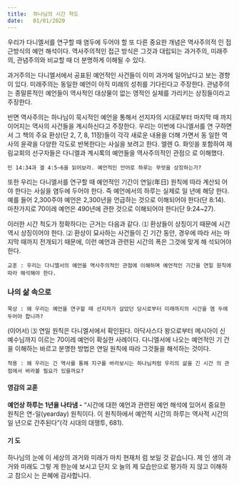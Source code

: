 ```yaml
---
title:  하나님의 시간 척도
date:   01/01/2020
---
```


우리가 다니엘서를 연구할 때 염두에 두어야 할 또 다른 중요한 개념은 역사주의적
인 접근방식의 예언 해석이다. 역사주의적인 접근 방식은 그것과 대립되는 과거주의,
미래주의, 관념주의와 비교할 때 더 분명하게 이해될 수 있다.

과거주의는 다니엘서에서 공표된 예언적인 사건들이 이미 과거에 일어났다고 보는
경향이 있다. 미래주의는 동일한 예언이 아직 미래의 성취를 기다린다고 주장한다.
관념주의는 종말론적인 예언들이 역사적인 대상물이 없는 영적인 실체를 가리키는
상징들이라고 주장한다.

반면 역사주의는 하나님이 묵시적인 예언을 통해서 선지자의 시대로부터 마지막 때
까지 이어지는 역사의 사건들을 계시하신다고 주장한다. 우리는 이번에 다니엘서를 연
구하면서 그 책의 주요 환상(단 2, 7, 8, 11장)들이 각각 새로운 내용을 더해 가면서 동
일한 역사의 윤곽을 다양한 각도로 반복한다는 사실을 보려고 한다. 엘렌 G. 화잇을
포함하여 재림교회의 선구자들은 다니엘과 계시록의 예언들을 역사주의적인 관점으
로 이해했다.

`민 14:34과 겔 4:5~6을 읽어보라. 예언적인 언어로 하루는 무엇을 상징하는가?`

또한 우리는 다니엘서를 연구할 때 예언적인 기간이 연일(年日) 원칙에 따라 계산되
어야 한다는 사실을 염두에 두어야 한다. 즉 예언에서의 하루는 실제로 일 년에 해당
한다. 예를 들어 2,300주야 예언은 2,300년을 언급하는 것으로 이해되어야 한다(단
8:14). 마찬가지로 70이레 예언은 490년에 관한 것으로 이해되어야 한다(단 9:24~27).

이러한 시간 척도가 정확하다는 근거는 다음과 같다. ⑴ 환상들이 상징이기 때문에
시간 역시 상징이어야 한다. ⑵ 환상이 묘사하는 사건들이 긴 기간 동안, 경우에 따라
서는 마지막 때까지 전개되기 때문에, 이런 예언과 관련된 시간의 폭은 그것에 맞게 해
석되어야 한다.

`교훈 : 우리는 다니엘서의 예언을 역사주의적인 관점에 이해하며 예언적인 기간을
연일 원칙에 따라 해석해야 한다.`

### 나의 삶 속으로

`묵상 : 왜 우리는 예언을 연구할 때 선지자가 살았던 당시로부터 미래까지의 시간을 염
두에 두어야 합니까?`

(이어서) ⑶ 연일 원칙은 다니엘서에서 확인된다. 아닥사스다 왕으로부터 메시아이
신 예수님까지 이르는 70이레 예언이 확실한 사례이다. 다니엘서에 나오는 예언적인 기
간을 이해하는 바르고 분명한 방법은 연일 원칙에 따라 그것들을 해석하는 것이다.

`적용 : 왜 우리는 긴 역사를 통해 지구를 바라보시는 하나님처럼 우리의 삶을 긴 시간
의 관점에서 바라볼 필요가 있을까요?`

#### 영감의 교훈

**예언상 하루는 1년을 나타냄 -** “시간에 대한 예언과
관련된 예언 해석에 있어서 중요한 원칙은 연-일(yearday) 원칙이다. 이 원칙하에서 예언적 시간의 하루는
역사적 시간의 일 년으로 간주된다”(각 시대의 대쟁투,
681).

#### 기 도

하나님의 눈에 이 세상의
과거와 미래가 마치 현재처
럼 보일 것 같습니다. 제 인
생의 과거와 미래도 그렇
게 한눈에 보시고 단지 오
늘의 제 모습만으로 평가하
지 않고 이해하고 참으시
는 은혜에 감사합니다.